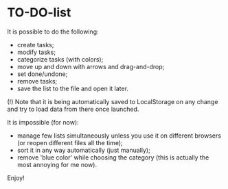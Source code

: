 # TO-DO-list

It is possible to do the following:
- create tasks;
- modify tasks;
- categorize tasks (with colors);
- move up and down with arrows and drag-and-drop;
- set done/undone;
- remove tasks;
- save the list to the file and open it later.

(!) Note that it is being automatically saved to LocalStorage on any change and try to load data from there once launched.

It is impossible (for now):
- manage few lists simultaneously unless you use it on different browsers (or reopen different files all the time);
- sort it in any way automatically (just manually);
- remove 'blue color' while choosing the category (this is actually the most annoying for me now).

Enjoy!
